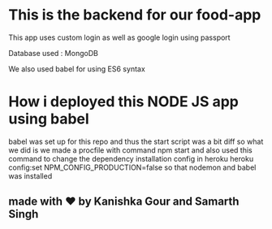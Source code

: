 # This is the backend for our food-app

This app uses custom login as well as google login using passport

Database used : MongoDB

We also used babel for using ES6 syntax






# How i deployed this NODE JS app using babel
babel was set up for this repo
and thus the start script was a bit diff
so what we did is 
we made a procfile with command npm start
and also used this command to change the dependency installation config
in heroku
heroku config:set NPM_CONFIG_PRODUCTION=false
so that nodemon and babel was installed


## made with ♥ by Kanishka Gour and Samarth Singh
